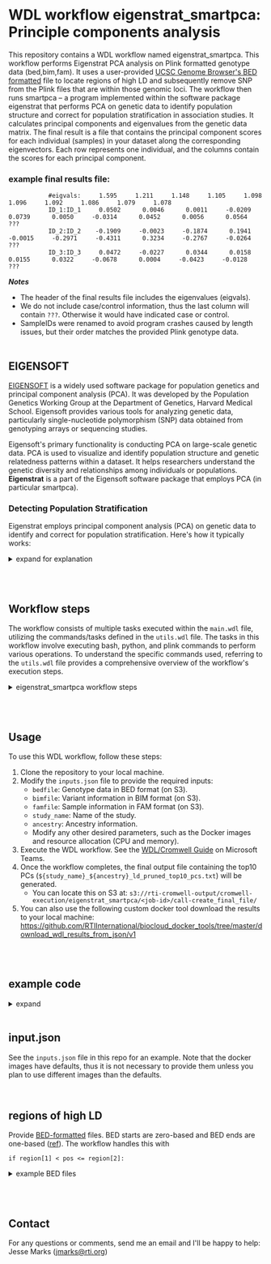 # WDL workflow eigenstrat_smartpca: Principle components analysis 

This repository contains a WDL workflow named eigenstrat_smartpca. This workflow performs Eigenstrat PCA analysis on Plink formatted genotype data (bed,bim,fam). It uses a user-provided [UCSC Genome Browser's BED formatted](https://genome.ucsc.edu/FAQ/FAQformat.html#format1) file to locate regions of high LD and subsequently remove SNP from the Plink files that are within those genomic loci. The workflow then runs smartpca – a program implemented within the software package eigenstrat that performs PCA on genetic data to identify population structure and correct for population stratification in association studies. It calculates principal components and eigenvalues from the genetic data matrix. The final result is a file that contains the principal component scores for each individual (samples) in your dataset along the corresponding eigenvectors. Each row represents one individual, and the columns contain the scores for each principal component. 

### example final results file:
```
           #eigvals:     1.595     1.211     1.148     1.105     1.098     1.096     1.092     1.086     1.079     1.078
           ID_1:ID_1     0.0502      0.0046      0.0011     -0.0209      0.0739      0.0050     -0.0314      0.0452      0.0056      0.0564              ???
           ID_2:ID_2    -0.1909     -0.0023     -0.1874      0.1941     -0.0015     -0.2971     -0.4311      0.3234     -0.2767     -0.0264              ???
           ID_3:ID_3     0.0472     -0.0227      0.0344      0.0158      0.0155      0.0322     -0.0678      0.0004     -0.0423     -0.0128              ???
```
**_Notes_**
* The header of the final results file includes the eigenvalues (eigvals).
* We do not include case/control information, thus the last column will contain `???`. Otherwise it would have indicated case or control.
* SampleIDs were renamed to avoid program crashes caused by length issues, but their order matches the provided Plink genotype data.
<br><br>


## EIGENSOFT
[EIGENSOFT](https://www.hsph.harvard.edu/alkes-price/software/) is a widely used software package for population genetics and principal component analysis (PCA). It was developed by the Population Genetics Working Group at the Department of Genetics, Harvard Medical School. Eigensoft provides various tools for analyzing genetic data, particularly single-nucleotide polymorphism (SNP) data obtained from genotyping arrays or sequencing studies. 

Eigensoft's primary functionality is conducting PCA on large-scale genetic data. PCA is used to visualize and identify population structure and genetic relatedness patterns within a dataset. It helps researchers understand the genetic diversity and relationships among individuals or populations. **Eigenstrat** is a part of the Eigensoft software package that employs PCA (in particular smartpca). 

### Detecting Population Stratification
Eigenstrat employs principal component analysis (PCA) on genetic data to identify and correct for population stratification. Here's how it typically works:
<details>
  <summary>expand for explanation</summary>

1. **Genetic Data Input**: Eigenstrat takes genetic data, usually in the form of SNP (single-nucleotide polymorphism) data, as input. This data contains genotypes of individuals at various genetic markers across the genome.
1. **PCA Calculation**: Eigenstrat performs principal component analysis (PCA) on the genetic data. PCA helps identify the principal components that explain the largest sources of genetic variation within the dataset. In the context of population stratification, these principal components often correspond to the underlying genetic ancestry of the individuals.
1. **Population Structure Inference**: The principal components identified by PCA can be used to infer the genetic ancestry of each individual in the dataset. This information allows Eigenstrat to group individuals with similar genetic backgrounds together.
1. **Statistical Correction**: After inferring the population structure, Eigenstrat statistically corrects for the confounding effects of population stratification in association tests. It adjusts the association statistics to account for the genetic ancestry of the individuals, thereby reducing the risk of false-positive associations.
   
By applying Eigenstrat's population stratification correction, researchers can improve the accuracy and reliability of genetic association studies, making it a valuable tool in genetic epidemiology and related research areas.
</details>




<br><br>

## Workflow steps
The workflow consists of multiple tasks executed within the `main.wdl` file, utilizing the commands/tasks defined in the `utils.wdl` file. The tasks in this workflow involve executing bash, python, and plink commands to perform various operations. To understand the specific commands used, referring to the `utils.wdl` file provides a comprehensive overview of the workflow's execution steps.

<details>
  <summary>eigenstrat_smartpca workflow steps</summary>

  <details>
  <summary><b>Step 1:</b> locate_high_ld_regions</summary>
  
   - Description: This step identifies high LD regions in the genotype data.
   - Inputs:
     - `bimfile`: BIM file containing variant information
     - `reference_file`: `Tab Separated text file containing regions of high LD.` See https://genome.sph.umich.edu/wiki/Regions_of_high_linkage_disequilibrium_(LD) for examples.
     - `docker`: Docker image (Ubuntu 22.04)
     - `cpu`: Number of CPUs to allocate
     - `mem`: Amount of memory to allocate
</details>


<details>
<summary><b>Step 2:</b> remove_high_ld_regions</summary>
  
   - Description: This step removes high LD regions from the genotype data.
   - Inputs:
     - `study_name`: Name of the study
     - `ancestry`: Ancestry information
     - `bedfile`: BED file containing genotype data
     - `bimfile`: BIM file containing variant information
     - `famfile`: FAM file containing sample information
     - `high_ld_regions`: High LD regions identified in the previous step
     - `docker`: Docker image (Plink v1.9)
     - `cpu`: Number of CPUs to allocate
     - `mem`: Amount of memory to allocate
    <br>
</details>



<details>
<summary><b>Step 3:</b> ld_pruning</summary>

   - Description: This step performs LD pruning on the genotype data.
   - Inputs:
     - `study_name`: Name of the study
     - `ancestry`: Ancestry information
     - `bedfile`: BED file containing genotype data
     - `bimfile`: BIM file containing variant information
     - `famfile`: FAM file containing sample information
     - `docker`: Docker image (Plink v1.9)
     - `cpu`: Number of CPUs to allocate
     - `mem`: Amount of memory to allocate
     <br>
</details>

<details>
<summary><b>Step 4:</b>: merge_pruned</summary>
  
   - Description: This step merges the pruned genotype files.
   - Inputs:
     - `pruned_files`: List of pruned genotype files
     - `docker`: Docker image (Ubuntu 18.04)
     - `cpu`: Number of CPUs to allocate
     - `mem`: Amount of memory to allocate
     <br>
</details>



<details>
<summary><b>Step 5:</b> extract_ld_variants</summary>

  - Description: This step extracts LD variants from the genotype data.
   - Inputs:
     - `study_name`: Name of the study
     - `ancestry`: Ancestry information
     - `bedfile`: BED file containing genotype data
     - `bimfile`: BIM file containing variant information
     - `famfile`: FAM file containing sample information
     - `combined_variants`: Combined variant information from the previous step
     - `docker`: Docker image (Plink v1.9)
     - `cpu`: Number of CPUs to allocate
     - `mem`: Amount of memory to allocate
<br>
</details>


 
<details>
<summary><b>Step 6:</b> rename_bimfam</summary>

   - Description: This step renames the BIM and FAM files.
   - Inputs:
     - `bimfile`: BIM file to rename
     - `famfile`: FAM file to rename
     - `docker`: Docker image (Plink v1.9)
     - `cpu`: Number of CPUs to allocate
     - `mem`: Amount of memory to allocate  
</details>




<details>
<summary><b>Step 7:</b> run_smartpca</summary>

   - Description: This step runs SMARTPCA analysis on the genotype data.
   - Inputs:
     - `ancestry`: Ancestry information
     - `study_name`: Name of the study
     - `bedfile`: BED file containing genotype data
     - `bimfile`: Renamed BIM file
     - `famfile`: Renamed FAM file
     - `docker`: Docker image (Eigensoft v6.1.4)
     - `cpu`: Number of CPUs to allocate
     - `mem`: Amount of memory to allocate  
<br>
</details>


<details>
<summary><b>Step 8:</b> create_final_file</summary>

   - Description: This step creates the final output file.
   - Inputs:
     - `study_name`: Name of the study
     - `ancestry`: Ancestry information
     - `evec_file`: SMARTPCA eigenvectors file
     - `famfile`: FAM file containing sample information
     - `docker`: Docker image (Ubuntu 18.04)
     - `cpu`: Number of CPUs to allocate
     - `mem`: Amount of memory to allocate  
<br>
</details>
</details>




<br><br>


## Usage

To use this WDL workflow, follow these steps:

1. Clone the repository to your local machine.
1. Modify the `inputs.json` file to provide the required inputs:
   - `bedfile`: Genotype data in BED format (on S3).
   - `bimfile`: Variant information in BIM format (on S3).
   - `famfile`: Sample information in FAM format (on S3).
   - `study_name`: Name of the study.
   - `ancestry`: Ancestry information.
   - Modify any other desired parameters, such as the Docker images and resource allocation (CPU and memory).
1. Execute the WDL workflow. See the [WDL/Cromwell Guide](https://researchtriangleinstitute.sharepoint.com/sites/OmicsGroup/_layouts/15/Doc.aspx?sourcedoc={a2b17bca-8f68-4450-a563-f80609bd497a}&action=edit&wd=target%28Computing%20Infrastructure.one%7Ca745a153-ea3f-4b6e-8f16-9163bfe64932%2FWDL%5C%2FCromwell%20Guide%7C80665feb-2dbf-481d-92d8-cf8c8e7d30dc%2F%29&wdorigin=703) on Microsoft Teams.
1. Once the workflow completes, the final output file containing the top10 PCs (`${study_name}_${ancestry}_ld_pruned_top10_pcs.txt`) will be generated.
   * You can locate this on S3 at: `s3://rti-cromwell-output/cromwell-execution/eigenstrat_smartpca/<job-id>/call-create_final_file/`
1. You can also use the following custom docker tool download the results to your local machine: https://github.com/RTIInternational/biocloud_docker_tools/tree/master/download_wdl_results_from_json/v1 

<br><br>

## example code
<details>
  <summary>expand</summary>
  
```bash
# clone repo
home=/home/ubuntu
cd $home
git clone --recurse-submodules https://github.com/RTIInternational/biocloud_gwas_workflows

# modify inputs
vim biocloud_gwas_workflows/genotype_pca/inputs.json

# zip dependencies
zip \
    --exclude=*/var/* \
    --exclude=*.git/* \
    --exclude=*/test/* \
    --exclude=*/.idea/* \
    -r imports.zip \
    biocloud_gwas_workflows/

# Open up a connection or tunnel to the Cromwell server using another terminal tab (or more practically, with the screen terminal multiplexer)
ssh -i ~/.ssh/gwas_rsa -L localhost:8000:localhost:8000 ec2-user@54.146.0.138

# Submit job with cURL to Cromwell server (not from within the Cromwell server)
curl -X POST "http://localhost:8000/api/workflows/v1" -H "accept: application/json" \
    -F "workflowSource=@${home}/biocloud_gwas_workflows/genotype_pca/main.wdl" \
    -F "workflowInputs=@${home}/biocloud_gwas_workflows/genotype_pca/inputs.json" \
    -F "workflowDependencies=@${home}/imports.zip" \
    -F "workflowOptions=@${home}/biocloud_gwas_workflows/workflow_options/spot/0216573.000.001_eric_johnson_hiv_omics.json"
# {"id":"033b8637-0dee-429c-87a9-14650e8b9084","status":"Submitted"}

# record job ID
job=033b8637-0dee-429c-87a9-14650e8b9084

# check status of job
curl -X GET "http://localhost:8000/api/workflows/v1/$job/status" # {"status":"Succeeded","id":"033b8637-0dee-429c-87a9-14650e8b9084"}

# download results JSON
curl -X GET "http://localhost:8000/api/workflows/v1/$job/outputs" > outputs.json

# download files from results JSON to local
docker run -it -v $PWD/:/data rtibiocloud/download_wdl_results_from_json:v1_377bef8 \
    --file /data/outputs.json \
    --aws-access-key AKIA12345 \
    --aws-secret-access-key abcde12345
```
</details>
  
  <br>

## input.json
See the `inputs.json` file in this repo for an example. Note that the docker images have defaults, thus it is not necessary to provide them unless you plan to use different images than the defaults.

<br>

## regions of high LD
Provide [BED-formatted](https://en.wikipedia.org/wiki/BED_(file_format)) files. BED starts are zero-based and BED ends are one-based ([ref](https://storage.googleapis.com/google-code-archive-downloads/v2/code.google.com/bedtools/BEDTools-User-Manual.v4.pdf#%5B%7B%22num%22%3A381%2C%22gen%22%3A0%7D%2C%7B%22name%22%3A%22XYZ%22%7D%2C54%2C392.724%2C0%5D)). The workflow handles this with
```
if region[1] < pos <= region[2]:
```
<details>
  <summary>example BED files</summary>

There are example BED files on S3 for genome build 37 and 38. These files were created using the wiki at: https://genome.sph.umich.edu/wiki/Regions_of_high_linkage_disequilibrium_(LD).
You can use these, or create your own to provide to the workflow.
- `s3://rti-common/linkage_disequilibrium/regions_of_high_ld_for_pca_wdl_wf_hg19.bed`
- `s3://rti-common/linkage_disequilibrium/regions_of_high_ld_for_pca_wdl_wf_hg38.bed`
</details>


<br><br>

## Contact
For any questions or comments, send me an email and I'll be happy to help: Jesse Marks (jmarks@rti.org)
